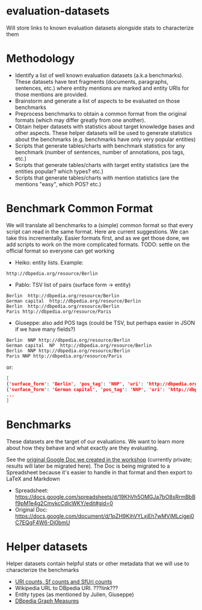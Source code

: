 # evaluation-datasets

Will store links to known evaluation datasets alongside stats to characterize them


# Methodology

* Identify a list of well known evaluation datasets (a.k.a benchmarks). These datasets have text fragments (documents, paragraphs, sentences, etc.) where entity mentions are marked and entity URIs for those mentions are provided.
* Brainstorm and generate a list of aspects to be evaluated on those benchmarks
* Preprocess benchmarks to obtain a common format from the original formats (which may differ greatly from one another).
* Obtain helper datasets with statistics about target knowledge bases and other aspects. These helper datasets will be used to generate statistics about the benchmarks (e.g. benchmarks have only very popular entities)
* Scripts that generate tables/charts with benchmark statistics for any benchmark (number of sentences, number of annotations, pos tags, etc.)
* Scripts that generate tables/charts with target entity statistics (are the entities popular? which types? etc.)
* Scripts that generate tables/charts with mention statistics (are the mentions "easy", which POS? etc.)

# Benchmark Common Format

We will translate all benchmarks to a (simple) common format so that every script can read in the same format. Here are current suggestions. We can take this incrementally. Easier formats first, and as we get those done, we add scripts to work on the more complicated formats. TODO: settle on the official format so everyone can get working

* Heiko: entity lists. Example:
```
http://dbpedia.org/resource/Berlin
```
* Pablo: TSV list of pairs (surface form -> entity)
```
Berlin  http://dbpedia.org/resource/Berlin
German capital  http://dbpedia.org/resource/Berlin
Berlin  http://dbpedia.org/resource/Berlin
Paris http://dbpedia.org/resource/Paris
```
* Giuseppe: also add POS tags (could be TSV, but perhaps easier in JSON if we have many fields?)
```
Berlin  NNP http://dbpedia.org/resource/Berlin
German capital  NP  http://dbpedia.org/resource/Berlin
Berlin  NNP http://dbpedia.org/resource/Berlin
Paris NNP http://dbpedia.org/resource/Paris
```
or:
```json
[
{'surface_form': 'Berlin', 'pos_tag': 'NNP', 'uri': 'http://dbpedia.org/resource/Berlin'},
{'surface_form': 'German capital', 'pos_tag': 'NNP', 'uri': 'http://dbpedia.org/resource/Berlin'},
...
]
```


# Benchmarks

These datasets are the target of our evaluations. We want to learn more about how they behave and what exactly are they evaluating.

See the [original Google Doc we created in the workshop](https://docs.google.com/document/d/1pZH9KihVYLxjEh7wMViMLcigei0C7EQgF4W6-Di0bmU/edit) (currently private; results will later be migrated here). The Doc is being migrated to a Spreadsheet because it's easier to handle in that format and then export to LaTeX and Markdown

* Spreadsheet: https://docs.google.com/spreadsheets/d/19KhVh5OMGJa7bO8sRrmBbBf9pM1e4g2CmvkcCdjcWKY/edit#gid=0
* Original Doc: https://docs.google.com/document/d/1pZH9KihVYLxjEh7wMViMLcigei0C7EQgF4W6-Di0bmU

# Helper datasets

Helper datasets contain helpful stats or other metadata that we will use to characterize the benchmarks

* [URI counts, Sf counts and SfUri counts](https://github.com/dbpedia-spotlight/dbpedia-spotlight/wiki/Raw-data)
* Wikipedia URL to DBpedia URI. ???link???
* Entity types (as mentioned by Julien, Giuseppe)
* [DBpedia Graph Measures](http://s16a.org/node/6)


